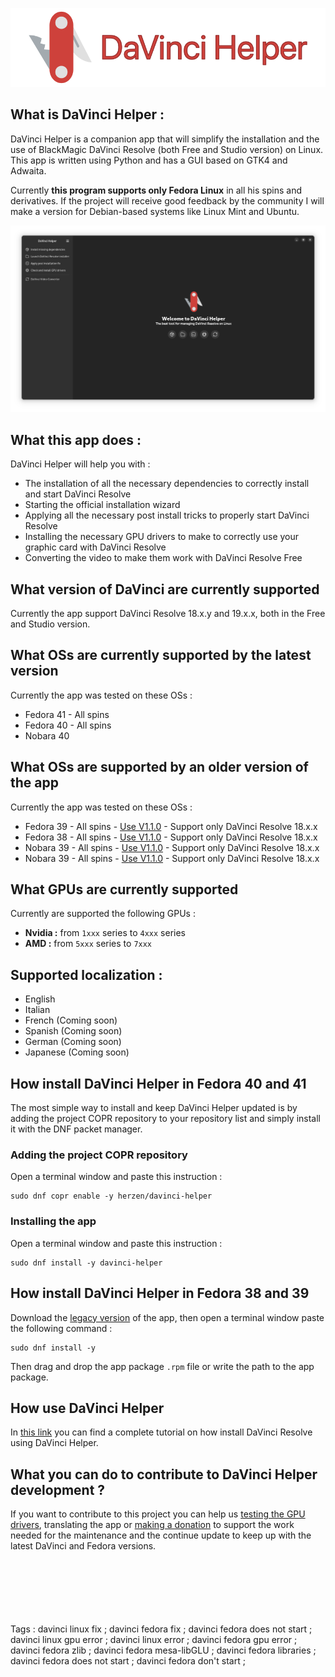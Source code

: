 <p align="center">
  <img src="/screenshot/git_hub_thumbnail.png" alt="Banner" width="600"/>
</p>

## What is DaVinci Helper :
DaVinci Helper is a companion app that will simplify the installation and the use of BlackMagic DaVinci Resolve (both Free and Studio version) on Linux. This app is written using Python and has a GUI based on GTK4 and Adwaita. 

Currently **this program supports only Fedora Linux** in all his spins and derivatives. If the project will receive good feedback by the community I will make a version for Debian-based systems like Linux Mint and Ubuntu.

<p align="center">
  <img src="/screenshot/01.png" alt="Banner"/>
</p>

## What this app does :
DaVinci Helper will help you with :
- The installation of all the necessary dependencies to correctly install and start DaVinci Resolve
- Starting the official installation wizard
- Applying all the necessary post install tricks to properly start DaVinci Resolve
- Installing the necessary GPU drivers to make to correctly use your graphic card with DaVinci Resolve
- Converting the video to make them work with DaVinci Resolve Free

## What version of DaVinci are currently supported
Currently the app support DaVinci Resolve 18.x.y and 19.x.x, both in the Free and Studio version.

## What OSs are currently supported by the latest version
Currently the app was tested on these OSs :
- Fedora 41 - All spins
- Fedora 40 - All spins
- Nobara 40

## What OSs are supported by an older version of the app
Currently the app was tested on these OSs :
- Fedora 39 - All spins - [Use V1.1.0](https://github.com/H3rz3n/davinci-helper/releases/tag/v1.1.0) - Support only DaVinci Resolve 18.x.x
- Fedora 38 - All spins - [Use V1.1.0](https://github.com/H3rz3n/davinci-helper/releases/tag/v1.1.0) - Support only DaVinci Resolve 18.x.x
- Nobara 39 - All spins - [Use V1.1.0](https://github.com/H3rz3n/davinci-helper/releases/tag/v1.1.0) - Support only DaVinci Resolve 18.x.x
- Nobara 39 - All spins - [Use V1.1.0](https://github.com/H3rz3n/davinci-helper/releases/tag/v1.1.0) - Support only DaVinci Resolve 18.x.x

## What GPUs are currently supported
Currently are supported the following GPUs :
- **Nvidia :** from `1xxx` series to `4xxx` series
- **AMD :** from `5xxx` series to `7xxx`

## Supported localization :
- English
- Italian
- French (Coming soon)
- Spanish (Coming soon)
- German (Coming soon)
- Japanese (Coming soon)

 ## How install DaVinci Helper in Fedora 40 and 41
 The most simple way to install and keep DaVinci Helper updated is by adding the project COPR repository to your repository list and simply install it with the DNF packet manager.

### Adding the project COPR repository
Open a terminal window and paste this instruction : 
```
sudo dnf copr enable -y herzen/davinci-helper
```

### Installing the app
Open a terminal window and paste this instruction :  
```
sudo dnf install -y davinci-helper
```

## How install DaVinci Helper in Fedora 38 and 39
Download the [legacy version](https://github.com/H3rz3n/davinci-helper/releases/tag/v1.1.0) of the app, then open a terminal window paste the following command :
```
sudo dnf install -y
```
Then drag and drop the app package `.rpm` file or write the path to the app package.

## How use DaVinci Helper
In [this link](https://github.com/H3rz3n/How-install-DaVinci-Resolve-in-Fedora-Linux) you can find a complete tutorial on how install DaVinci Resolve using DaVinci Helper.

## What you can do to contribute to DaVinci Helper development ?
If you want to contribute to this project you can help us [testing the GPU drivers](https://github.com/H3rz3n/davinci-helper/discussions), translating the app or [making a donation](https://www.paypal.com/donate/?hosted_button_id=CPCG2RFAV82T8) to support the work needed for the maintenance and the continue update to keep up with the latest DaVinci and Fedora versions.




























<br><br><br><br><br><br>Tags : davinci linux fix ; davinci fedora fix ; davinci fedora does not start ; davinci linux gpu error ; davinci linux error ; davinci fedora gpu error ; davinci fedora zlib ; davinci fedora mesa-libGLU ; davinci fedora libraries ; davinci fedora does not start ; davinci fedora don't start ;



